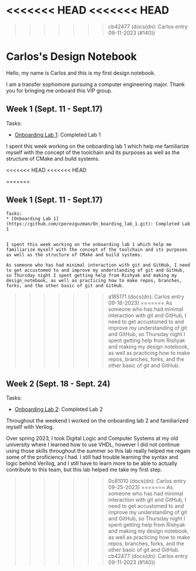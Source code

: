 <<<<<<< HEAD
<<<<<<< HEAD
=======
>>>>>>> cb42477 (docs(dn): Carlos entry 09-11-2023 (#140))
# Carlos's Design Notebook
Hello, my name is Carlos and this is my first design notebook.

I am a transfer sophomore pursuing a computer engineering major. Thank you for bringing me onboard this VIP group.

## Week 1 (Sept. 11 - Sept.17)

Tasks: 
* [Onboarding Lab 1](https://github.com/cperezguzman/On_boarding_lab_1.git): Completed Lab 1
	

I spent this week working on the onboarding lab 1 which help me familiarize myself with the concept of the toolchain and its purposes as well as the structure of CMake and build systems. 

<<<<<<< HEAD
<<<<<<< HEAD

	


=======
## Week 1 (Sept. 11 - Sept.17)

	Tasks: 
	* [Onboarding Lab 1](https://github.com/cperezguzman/On_boarding_lab_1.git): Completed Lab 1
	

	I spent this week working on the onboarding lab 1 which help me familiarize myself with the concept of the toolchain and its purposes as well as the structure of CMake and build systems. 

	As someone who has had minimal interaction with git and GitHub, I need to get accustomed to and improve my understanding of git and GitHub, so Thursday night I spent getting help from Rishyak and making my design_notebook, as well as practicing how to make repos, branches, forks, and the other basic of git and GitHub.
>>>>>>> a185171 (docs(dn): Carlos entry 09-16-2023)
=======
As someone who has had minimal interaction with git and GitHub, I need to get accustomed to and improve my understanding of git and GitHub, so Thursday night I spent getting help from Rishyak and making my design notebook, as well as practicing how to make repos, branches, forks, and the other basic of git and GitHub.

## Week 2 (Sept. 18 - Sept. 24)

Tasks:
* [Onboarding Lab 2](https://github.com/cperezguzman/onboarding-lab-2.git): Completed Lab 2

Throughout the weekend I worked on the onboarding lab 2 and familiarized myself with Verilog.

Over spring 2023, I took Digital Logic and Computer Systems at my old university where I learned how to use VHDL, however I did not continue using those skills throughout the summer so this lab really helped me regain some of the proficiency I had. I still had trouble learning the syntax and logic behind Verilog, and I still have to learn more to be able to actually contribute to this team, but this lab helped me take my first step.
>>>>>>> 0c81010 (docs(dn): Carlos entry 09-25-2023)
=======
As someone who has had minimal interaction with git and GitHub, I need to get accustomed to and improve my understanding of git and GitHub, so Thursday night I spent getting help from Rishyak and making my design notebook, as well as practicing how to make repos, branches, forks, and the other basic of git and GitHub.
>>>>>>> cb42477 (docs(dn): Carlos entry 09-11-2023 (#140))
